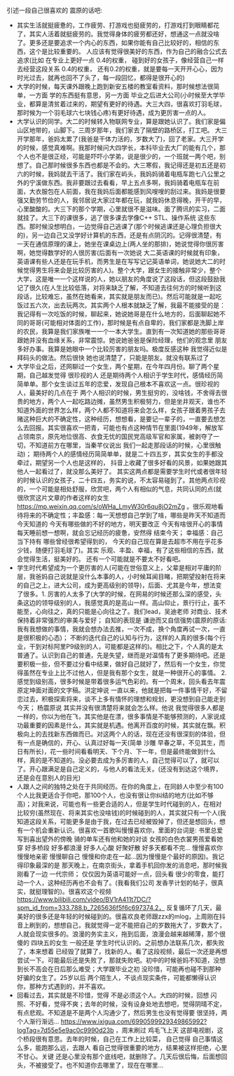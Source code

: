 引述一段自己很喜欢的 震原的话吧:
- 其实生活就挺疲惫的，工作疲劳、打游戏也挺疲劳的，打游戏打到眼睛都花了，其实人活着就挺疲劳的。我觉得身体的疲劳都还好，想通这一点就没啥了。更多还是要追求一个内心的东西，如果你能有自己比较好的，相信的东西，这个是比较重要的。
人应该有觉得很美好的东西，作为自己的融合公式去追求(比如 在专业上更好一点 0.4的权重， 碰到好的女孩子，像经营自己一样去经营这段关系 0.4的权重， 还有0.2的权重，就是要每一天开开心心，因为时光过去，就再也回不了头了，每一段回忆，都得是很开心的)
- 大学的时候，每天课外跟晚上跑到新安五楼的教室看资料，那时候想法很简单，一方面 学的东西挺有意思，另一方面 毕业之后进大公司(小时候至大学毕业，都算是清贫着过来的，期望有更好的待遇。大三大四，很喜欢打羽毛球，那时候为一个羽毛球六七块钱心疼)有更好待遇，成为更厉害一点的人。
- 大学认识的同学。大二的时候转入物联网专业，算是跟她认识了。我们家是偏山区地带的，山脚下。三周岁那年，我们家去了隔壁的路桥区，打工吧。 大三开学那年，爸妈太累了(我爸是干体力活的，岁数大了)，回了老家。大三开学的时候，感觉真难啊。我那时候问大四学长，本科毕业去大厂的能有几个，那个人也不是很正经，可能是吓吓小学弟，说是很少的，一个班就一两个吧，别想了。自己那时候很多东西也都是不会的。大三寒假，我记得还是初五还是初六的时候，我妈就去干活了。我们家在屿头，我妈妈骑着电瓶车跑七八公里之外的宁溪做东西。我非要跟过去看看，早上五点多啊，我妈骑着电瓶车在前面，大衣服包在人前面，我在我妈后面都能感到风嗖嗖的刮过来。我妈是很要强又勤劳节俭的人，我邻居说大家过年都在玩，就我妈休息得晚，开干的早，心里酸酸的。大三下的那个学期，心里就很不是滋味。面了腾讯的实习，二面就挂了。大三下的课很多，逃了很多课去学像C++ STL、操作系统 这些东西。那时候没想明白，一边觉得自己逃课了(那个时候逃课还是心理负担很大的)，另一边自己又没学好计算机的东西，还是有点阴沉的。记得很清楚，有一天在通信原理的课上，她坐在课桌边上(两人坐的那排)，她说觉得你很厉害啊，她觉得数学好的人很厉害(后面有一次她说 大二英语课的时候就有印象，英语课有些人还是在玩手机，而男生是在写写记记英语单词，她说她大二的时候觉得男生将来会是比较厉害的人)。整个大学，跟女生的接触非常少，整个大学，这是唯一一个这样说的人，她以朋友的角度说了这段话，但这段鼓励我记了很久(在人生比较低落，对将来缺乏了解，不知道去往何方的时候听到这段话，比较难忘，虽然在她看来，其实就是朋友而已)。然后可能就是一起吃饭过五六次，出去玩两次。其实两个人根本就缺乏了解，我最不能接受的是： 我记得有一次吃饭的时候，聊起来，她说她哥是在什么地方的，后面聊起她不同的哥哥(可能相对体面的工作)，那时候是有点自卑的，我们家都是洗脚上岸的农民，我算是我们家族唯一一个一本大学生。直到有一次知道她的那些哥哥跟她并没有血缘关系，非常震惊。她说她爸爸是保险经理，他们的观念里 朋友多好办事。我算是她眼中一个比较厉害的朋友吗。极度反感这种 我觉得近似是拜码头的做法。然后很快 她也说清楚了，只能是朋友。就没有联系过了
- 大学毕业之后，还网聊过一个女生，两个星期，在今年四月份。聊了两个星期，自己越发觉得 很珍视的人 还是期待两个人相识于学生时代，感情经历简简单单。那个女生谈过五年的恋爱，发现自己根本不喜欢这一点。很珍视的人，最美好的几点在于 两个人相识的时候，男生挺穷的，没啥钱，不舍得去很贵的地方，两个人一起吃路边摊，虽然男生积极努力，但是坐井观天，谁也不知道外面的世界怎么样，两个人都不知道将来会怎么样，女孩子跟着男孩子去赌这种巨大的不确定性，这种经历，想想看，是要记一辈子的，一直要去想怎么去回报。其实很喜欢一把青，可能也有点这种情节在里面(1949年，解放军占领南京，原先地位很高、衣食无忧的国民党高级军官和家属，被剥夺了一切，不知道前方在哪里，当秦芊仪说出 我们一起走那段话的时候，心里很触动)； 期待两个人的感情经历简简单单，就是二十四五岁，其实女生的手都没牵过，期望另一个人也是这样的， 抖音上收藏了很多好看的风景，如果她跟其他人一起看过了，就没那么美好了。   其实这两点都是需要学生时代或者很年轻的时候认识的女孩子，二十四五，务实的说，不太容易碰到了。其他两点珍视的，一个可能是相处舒服，欣赏吧，两个人有相似的气息，共同认同的点(就很欣赏这片文章的作者这样的女生 https://mp.weixin.qq.com/s/oWHa_LmyW30r6qu8jO2mZg   。很乐观地看待将来的不确定性；丰盈感：每一天想想自己学到了啥，哪些是昨天不知道而今天知道的   今天有哪些做的不好的地方，明天要改正  今天有啥很开心的事情  每天睡前想一想啊，就会忘记经历的疲惫，安然得 结束今天； 幸福感：自己当下持有 哪些曾经很希望得到的， 今天的自己现在算是去超市不用在乎花多少钱，随便打羽毛球了)。其实 乐观、丰盈、幸福，有了这些相信的东西，就会觉得生活，挺美好的。 还有一个可能就是不要太不好看吧。
- 学生时代希望成为一个更厉害的人(可能在世俗意义上，父辈是相对平庸的阶层，我爸妈自己说就是没什么本事的人，小时候耳闻目睹，把期望投射在将来的自己之上，进大公司，成为更高级别的领导)，后面、尤其是今年，想法变了很多。1. 厉害的人太多了(大学的时候，在网易的时候还那么深的感受，头条这边的领导级别的人，我感觉真的是高山一样。高山仰止，景行行止，虽不能至，心向往之，真的只能是心向往之了。我们lead，吴迪老师 对商业、技术保持着非常强烈的审美与爱好； 自知的表现是 谦逊而又自信强势(震原的原话: 我有我想做的事情，我就会想办法去推，一次不成，换个角度再试一次，一直是很积极的心态)； 不断的迭代自己的认知与行为，这样的人真的很多(每个行业，干到对标阿里P9级别的人，可能都是这样的)。相比之下，个人真的是太普通了。认识到自己的普通，先是失望，继而是对温情有了更多期待吧。还是要积极一些，但不要过分看中结果，做好自己就好了，然后有一个女生，你觉得虽然在专业上比不过他人，但是我有那个女生，就是一种很开心的事情。  2. 感觉到级别高，很多时候是带着很多运气色彩的。有一个周末，回头看去年震原定坤面对面的文字稿。洪定坤说 一直以来，他就是把每一件事情干好，不留恋过去，积极探索将来，谈不上多有情怀的理想和规划，更没想到自己能走到今天； 杨震原说 其实并没有很清楚将来就会怎么样。他说 我觉得很多人都是一样的，你以为他在飞，其实他是在漂，很多事情是不能够预测的，人家说成功最重要的因素是什么，其实就是机遇。他离开百度的时候，其实就在飘。积极向上的去找新东西做而已。对这两个人的话，现在还没有很深刻的体验，但有一点是确信的，开心、认真过好每一天(简单 沙雕 早春之草，不见其生，而日有所长)，花一些时间看看明天、下个月、下一年，但是最终能做到什么样，真的是不知道的。没必要去成为多厉害的人，自己觉得可以了，就可以了。开心跟满足是自己定义的，与他人的看法无关。(还没有到达这个境界，还是会在意别人的目光)
- 人跟人之间的独特之处在于共同经历。在你的角度上，在同龄人中至少有100个人比我更适合于你吧，那100个人，也没有很让你纠结的地方(比如不够高)；对我来说，可能也有一些更合适的人，但是学生时代碰到的人，在相对比较穷(虽然现在、将来其实也没啥钱)的时候碰到的人，其实就只有一个人(我知道这段关系，可能更多是由于我，在过去已经被毁掉了，但还是想回头，想有一个机会重新认识。很喜欢一首歌叫慢慢喜欢你，里面的台词是: 书里总爱写到喜出望外的傍晚 骑的单车还有他和她的对谈 女孩的白色衣裳男孩爱看她穿 好多桥段 好多都浪漫 好多人心酸 好聚好散 好多天都看不完... 慢慢喜欢你 慢慢地亲密 慢慢聊自己 慢慢和你走在一起...因为慢慢是个最好的原因)。我记得印象最深的是 那天晚上，在南京街头，拿着手机回你发的消息吧，那时候我刚看了一边 一代宗师； 仅仅因为英语可能好一点，回头看 很少的零食，能打动一个人，这种经历再也不会有了。(我看我们公司 发香芋计划的帖子，很真实，就挺理智的)。很喜欢这个视频 https://www.bilibili.com/video/BV1rA411t7DC/?spm_id_from=333.788.b_7265636f5f6c697374.2， 反复循环了几天，最美好的很多还是年轻的时候碰到的。很喜欢良老师跟zzx的mlog，上周刚在抖音上刷到的，想想自己，我就觉得一定不能把自己的岁数拖大了，岁数大了，人就会现实很多的。浪漫的务实主义，拖到后面，浪漫会越来越稀薄，那个很傻的 四块五的女生 一般还是 学生时代认识的。之前想办法联系几次，都失败了，本来想着 已经毁了就算了，找新的人。看了这段视频，最后一次还是再想尝试一下。可能最后还是失败了，那就失败吧。初中的时候爸妈不知道，没想到长不高会在日后那么难受；大学跟毕业之初 没珍惜，可能再也碰不到那种 好骗的女生了。25岁以后 两个陌生人，不谈点现实条件，可能都懒得认识你，那种方式遇到的，并不喜欢。
- 回看过去，其实就是不珍惜，觉得 不是必须这个人。大四的时候，回想 闪照、不好看，觉得不爽；去年的时候，没有设身处地去想吧，觉得阴晴不定，有点悲观。不知道是不是两个人沟通少了，然后男生也没有觉得要 很坚持，两个人渐行渐远... https://www.ixigua.com/6990599929349865992?logTag=7d55e5e9ac0c9990d23b ，周末刷过 鸡毛飞上天 这部电视剧，这个桥段很有意思。去年的时候，自己在工作上比较菜， 自己觉得 自己事情这么多，能跑那么远，去跟人 看自己觉得很重要的地方，结果被这样拒绝，心里不甘心。关键 还是心里没有那个底线吧，就删除了。几天后很后悔，后面想回头，不被接受了。也不知道你去哪里了，现在在哪里...